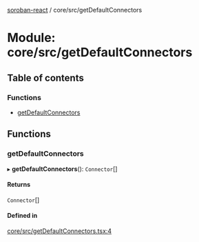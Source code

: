 [soroban-react](../README.md) / core/src/getDefaultConnectors

# Module: core/src/getDefaultConnectors

## Table of contents

### Functions

- [getDefaultConnectors](core_src_getDefaultConnectors.md#getdefaultconnectors)

## Functions

### getDefaultConnectors

▸ **getDefaultConnectors**(): `Connector`[]

#### Returns

`Connector`[]

#### Defined in

[core/src/getDefaultConnectors.tsx:4](https://github.com/esteblock/soroban-react/blob/041a6c6/packages/core/src/getDefaultConnectors.tsx#L4)
